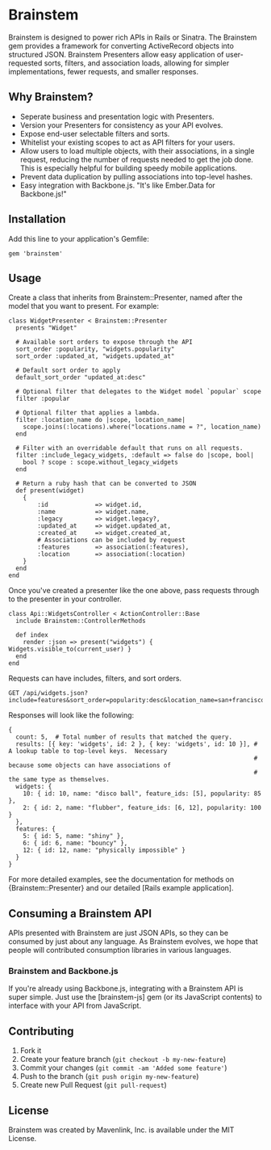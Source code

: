 # Brainstem

Brainstem is designed to power rich APIs in Rails or Sinatra. The Brainstem gem provides a framework for converting
ActiveRecord objects into structured JSON. Brainstem Presenters allow easy application of user-requested sorts, filters,
and association loads, allowing for simpler implementations, fewer requests, and smaller responses.

## Why Brainstem?

* Seperate business and presentation logic with Presenters.
* Version your Presenters for consistency as your API evolves.
* Expose end-user selectable filters and sorts.
* Whitelist your existing scopes to act as API filters for your users.
* Allow users to load multiple objects, with their associations, in a single request, reducing the number of requests needed to get the job done.  This is especially helpful for building speedy mobile applications.
* Prevent data duplication by pulling associations into top-level hashes.
* Easy integration with Backbone.js.  "It's like Ember.Data for Backbone.js!"

## Installation

Add this line to your application's Gemfile:

    gem 'brainstem'

## Usage

Create a class that inherits from Brainstem::Presenter, named after the model that you want to present. For example:

    class WidgetPresenter < Brainstem::Presenter
      presents "Widget"

      # Available sort orders to expose through the API
      sort_order :popularity, "widgets.popularity"
      sort_order :updated_at, "widgets.updated_at"

      # Default sort order to apply
      default_sort_order "updated_at:desc"

      # Optional filter that delegates to the Widget model `popular` scope
      filter :popular

      # Optional filter that applies a lambda.
      filter :location_name do |scope, location_name|
        scope.joins(:locations).where("locations.name = ?", location_name)
      end

      # Filter with an overridable default that runs on all requests.
      filter :include_legacy_widgets, :default => false do |scope, bool|
        bool ? scope : scope.without_legacy_widgets
      end

      # Return a ruby hash that can be converted to JSON
      def present(widget)
        {
            :id             => widget.id,
            :name           => widget.name,
            :legacy         => widget.legacy?,
            :updated_at     => widget.updated_at,
            :created_at     => widget.created_at,
            # Associations can be included by request
            :features       => association(:features),
            :location       => association(:location)
        }
      end
    end

Once you've created a presenter like the one above, pass requests through to the presenter in your controller.

    class Api::WidgetsController < ActionController::Base
      include Brainstem::ControllerMethods

      def index
        render :json => present("widgets") { Widgets.visible_to(current_user) }
      end
    end

Requests can have includes, filters, and sort orders.

    GET /api/widgets.json?include=features&sort_order=popularity:desc&location_name=san+francisco

Responses will look like the following:

    {
      count: 5,  # Total number of results that matched the query.
      results: [{ key: 'widgets', id: 2 }, { key: 'widgets', id: 10 }], # A lookup table to top-level keys.  Necessary
                                                                        # because some objects can have associations of
                                                                        # the same type as themselves.
      widgets: {
        10: { id: 10, name: "disco ball", feature_ids: [5], popularity: 85 },
        2: { id: 2, name: "flubber", feature_ids: [6, 12], popularity: 100 }
      },
      features: {
        5: { id: 5, name: "shiny" },
        6: { id: 6, name: "bouncy" },
        12: { id: 12, name: "physically impossible" }
      }
    }

For more detailed examples, see the documentation for methods on {Brainstem::Presenter} and our detailed [Rails example application].

## Consuming a Brainstem API

APIs presented with Brainstem are just JSON APIs, so they can be consumed by just about any language.  As Brainstem evolves, we hope that
people will contributed consumption libraries in various languages.

### Brainstem and Backbone.js

If you're already using Backbone.js, integrating with a Brainstem API is super simple.  Just use the [brainstem-js] gem (or its JavaScript contents)
to interface with your API from JavaScript.

## Contributing

1. Fork it
2. Create your feature branch (`git checkout -b my-new-feature`)
3. Commit your changes (`git commit -am 'Added some feature'`)
4. Push to the branch (`git push origin my-new-feature`)
5. Create new Pull Request (`git pull-request`)

## License

Brainstem was created by Mavenlink, Inc. is available under the MIT License.
